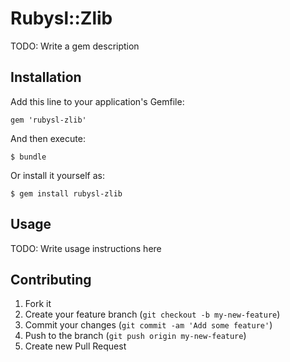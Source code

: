 # Rubysl::Zlib

TODO: Write a gem description

## Installation

Add this line to your application's Gemfile:

    gem 'rubysl-zlib'

And then execute:

    $ bundle

Or install it yourself as:

    $ gem install rubysl-zlib

## Usage

TODO: Write usage instructions here

## Contributing

1. Fork it
2. Create your feature branch (`git checkout -b my-new-feature`)
3. Commit your changes (`git commit -am 'Add some feature'`)
4. Push to the branch (`git push origin my-new-feature`)
5. Create new Pull Request
